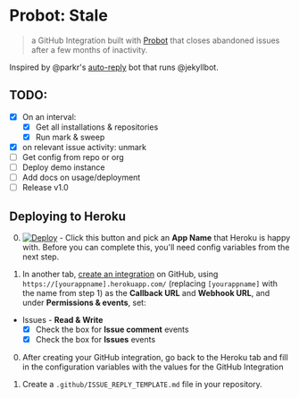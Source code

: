 # Probot: Stale

> a GitHub Integration built with [Probot](https://github.com/probot/probot) that closes abandoned issues after a few months of inactivity.

Inspired by @parkr's [auto-reply](https://github.com/parkr/auto-reply#optional-mark-and-sweep-stale-issues) bot that runs @jekyllbot.

## TODO:

- [x] On an interval:
  - [x] Get all installations & repositories
  - [x] Run mark & sweep
- [x] on relevant issue activity: unmark
- [ ] Get config from repo or org
- [ ] Deploy demo instance
- [ ] Add docs on usage/deployment
- [ ] Release v1.0

## Deploying to Heroku

0. [![Deploy](https://www.herokucdn.com/deploy/button.svg)](https://heroku.com/deploy) - Click this button and pick an **App Name** that Heroku is happy with. Before you can complete this, you'll need config variables from the next step.

0. In another tab, [create an integration](https://github.com/settings/integrations/new) on GitHub, using `https://[yourappname].herokuapp.com/` (replacing `[yourappname]` with the name from step 1) as the **Callback URL** and **Webhook URL**, and under **Permissions & events**, set:
  - Issues - **Read & Write**
    - [x] Check the box for **Issue comment** events
    - [x] Check the box for **Issues** events

0. After creating your GitHub integration, go back to the Heroku tab and fill in the configuration variables with the values for the GitHub Integration

0. Create a `.github/ISSUE_REPLY_TEMPLATE.md` file in your repository.
